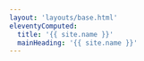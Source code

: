```yaml
---
layout: 'layouts/base.html'
eleventyComputed:
  title: '{{ site.name }}'
  mainHeading: '{{ site.name }}'
---
```


